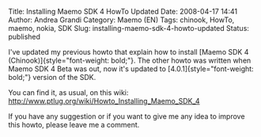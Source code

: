 Title: Installing Maemo SDK 4 HowTo Updated
Date: 2008-04-17 14:41
Author: Andrea Grandi
Category: Maemo (EN)
Tags: chinook, HowTo, maemo, nokia, SDK
Slug: installing-maemo-sdk-4-howto-updated
Status: published

I've updated my previous howto that explain how to install [Maemo SDK 4
(Chinook)]{style="font-weight: bold;"}. The other howto was written when
Maemo SDK 4 Beta was out, now it's updated to
[4.0.1]{style="font-weight: bold;"} version of the SDK.

You can find it, as usual, on this wiki:
<http://www.ptlug.org/wiki/Howto_Installing_Maemo_SDK_4>

If you have any suggestion or if you want to give me any idea to improve
this howto, please leave me a comment.
